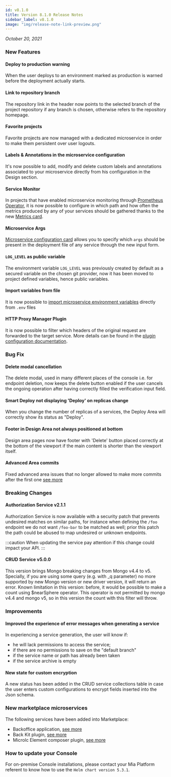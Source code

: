 ```yaml
---
id: v8.1.0
title: Version 8.1.0 Release Notes
sidebar_label: v8.1.0
image: "img/release-note-link-preview.png"
---
```


_October 20, 2021_

### New Features

#### Deploy to production warning

When the user deploys to an environment marked as production is warned before the deployment actually starts.

#### Link to repository branch

The repository link in the header now points to the selected branch of the project repository if any branch is chosen, otherwise refers to the repository homepage.

#### Favorite projects

Favorite projects are now managed with a dedicated microservice in order to make them persistent over user logouts.

#### Labels & Annotations in the microservice configuration

It's now possible to add, modify and delete custom labels and annotations associated to your microservice directly from his configuration in the Design section.

#### Service Monitor

In projects that have enabled microservice monitoring through [Prometheus Operator](https://github.com/prometheus-operator/prometheus-operator), it is now possible to configure in which path and how often the metrics produced by any of your services should be gathered thanks to the new [Metrics card](../../development_suite/api-console/api-design/microservice-monitoring.md).

#### Microservice Args

[Microservice configuration card](../../development_suite/api-console/api-design/services.md#microservice-configuration) allows you to specify which `args` should be present in the deployment file of any service through the new input form.

#### `LOG_LEVEL` as public variable

The environment variable `LOG_LEVEL` was previously created by default as a secured variable on the chosen git provider, now it has been moved to project defined variables, hence public variables.

#### Import variables from file

It is now possible to [import microservice environment variables](../../development_suite/api-console/api-design/services.md#environment-variable-configuration) directly from `.env` files

#### HTTP Proxy Manager Plugin

It is now possible to filter which headers of the original request are forwarded to the target service. More details can be found in the [plugin configuration documentation](../../runtime_suite/http-proxy-manager/configuration.md).

### Bug Fix

#### Delete modal cancellation

The delete modal, used in many different places of the console i.e. for endpoint deletion, now keeps the delete button enabled if the user cancels the ongoing operation after having correctly filled the verification input field.

#### Smart Deploy not displaying 'Deploy' on replicas change

When you change the number of replicas of a services, the Deploy Area will correctly show its status as "Deploy".

#### Footer in Design Area not always positioned at bottom

Design area pages now have footer with 'Delete' button placed correctly at the bottom of the viewport if the main content is shorter than the viewport itself.

#### Advanced Area commits

Fixed advanced area issues that no longer allowed to make more commits after the first one [see more](https://git.tools.mia-platform.eu/platform/api-console/website/-/issues/205)

### Breaking Changes

#### Authorization Service v2.1.1

Authorization Service is now available with a security patch that prevents undesired matches on similar paths, for instance when defining the `/foo` endpoint we do not want `/foo-bar` to be matched as well; prior this patch the path could be abused to map undesired or unknown endpoints.

:::caution
When updating the service pay attention if this change could impact your API.
:::

#### CRUD Service v5.0.0

This version brings Mongo breaking changes from Mongo v4.4 to v5. Specially, if you are using some query (e.g. with _q parameter) no more supported by new Mongo version or new driver version, it will return an error.
Known limitation in this version: before, it would be possible to make a count using $nearSphere operator. This operator is not permitted by mongo v4.4 and mongo v5, so in this version the count with this filter will throw.

### Improvements

#### Improved the experience of error messages when generating a service

In experiencing a service generation, the user will know if:

* he will lack permissions to access the service;
* if there are no permissions to save on the "default branch"
* if the service name or path has already been taken
* if the service archive is empty

#### New state for custom encryption

A new status has been added in the CRUD service collections table in case the user enters custom configurations to encrypt fields inserted into the Json schema.

### New marketplace microservices

The following services have been added into Marketplace:

* Backoffice application, [see more](https://docs.mia-platform.eu/docs/business_suite/backoffice/overview)
* Back Kit plugin, [see more](https://docs.mia-platform.eu/docs/business_suite/backoffice/back-kit/overview)
* Microlc Element composer plugin, [see more](https://docs.mia-platform.eu/docs/business_suite/microlc/core_plugins#microlc-element-composer)

### How to update your Console

For on-premise Console installations, please contact your Mia Platform referent to know how to use the `Helm chart version 5.3.1`.
